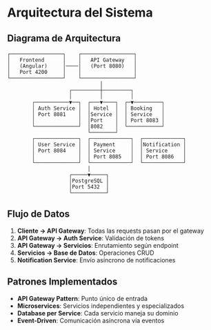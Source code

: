 # Arquitectura del Sistema

## Diagrama de Arquitectura

```
┌─────────────────┐    ┌─────────────────┐
│   Frontend      │    │   API Gateway   │
│   (Angular)     │────│   (Port 8080)   │
│   Port 4200     │    │                 │
└─────────────────┘    └─────────────────┘
                              │
                    ┌─────────┼─────────┐
                    │         │         │
        ┌───────────▼──┐  ┌───▼────┐  ┌─▼─────────┐
        │ Auth Service │  │ Hotel  │  │ Booking   │
        │ Port 8081    │  │Service │  │ Service   │
        │              │  │Port    │  │ Port 8083 │
        └──────────────┘  │8082    │  └───────────┘
                          └────────┘
        ┌──────────────┐  ┌─────────────┐  ┌─────────────┐
        │ User Service │  │ Payment     │  │Notification │
        │ Port 8084    │  │ Service     │  │ Service     │
        │              │  │ Port 8085   │  │ Port 8086   │
        └──────────────┘  └─────────────┘  └─────────────┘
                          │
                    ┌─────▼─────┐
                    │PostgreSQL │
                    │Port 5432  │
                    └───────────┘
```

## Flujo de Datos

1. **Cliente → API Gateway**: Todas las requests pasan por el gateway
2. **API Gateway → Auth Service**: Validación de tokens
3. **API Gateway → Servicios**: Enrutamiento según endpoint
4. **Servicios → Base de Datos**: Operaciones CRUD
5. **Notification Service**: Envío asíncrono de notificaciones

## Patrones Implementados

- **API Gateway Pattern**: Punto único de entrada
- **Microservices**: Servicios independientes y especializados
- **Database per Service**: Cada servicio maneja su dominio
- **Event-Driven**: Comunicación asíncrona vía eventos

